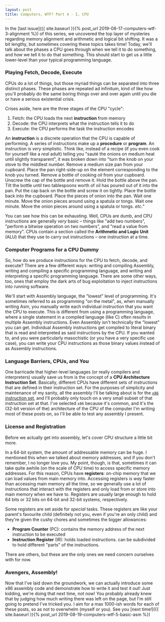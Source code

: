 ```yaml
---
layout: post
title: Computers, WTF? Part 4 - I, CPU
---
```

In the [last issue]({{ site.baseurl }}{% post_url 2019-08-17-computers-wtf-3-alignment %}) 
of this series, we uncovered the top layer of mysteries regarding memory 
alignment and arithmetic and logical bit shifting. It was a bit lengthy, but 
sometimes covering these topics takes time! Today, we'll talk about the phases 
a CPU goes through when we tell it to do something, and *how* we tell it to do 
that something. This should start to get us a little lower-level than your 
typical programming language.

### Playing Fetch, Decode, Execute
CPUs do a lot of things, but those myriad things can be separated into 
three distinct phases. These phases are repeated ad infinitum, kind of like 
how you'll probably do the same boring things over and over again until you 
die or have a serious existential crisis.

Crises aside, here are the three stages of the CPU "cycle":

  1. Fetch: the CPU loads the next **instruction** from memory
  2. Decode: the CPU interprets what the instruction tells it to do
  3. Execute: the CPU performs the task the instruction encodes

An **instruction** is a discrete operation that the CPU is capable of 
performing. A series of instructions make up a **procedure** or **program**. 
An instruction is *very* simplistic. Think like, instead of a recipe (if you 
even cook for yourself like a *real* adult) telling you "sauté the onions on 
medium heat until slightly transparent", it was broken down into "turn the 
knob on your stove to the middlest number. Remove a medium size pan from your 
cupboard. Place the pan right-side-up on the element corresponding to the knob 
you turned. Remove a bottle of cooking oil from your cupboard. Unscrew the cap 
of the bottle and remove it. Hold the bottle above the pan. Tilt the bottle 
until two tablespoons worth of oil has poured out of it into the pan. Put the 
cap back on the bottle and screw it on tightly. Place the bottle back into the 
cupboard. Place the pieces of onion into the pan. Wait one minute. Move the 
onion pieces around using a spatula or tongs. Wait one minute. Move the onion 
pieces around using a spatula or tongs. *etc.*"

You can see how this can be exhausting. Well, CPUs are dumb, and CPU 
instructions are generally *very* basic – things like "add two numbers", 
"perform a bitwise operation on two numbers", and "read a value from memory". 
CPUs contain a section called the **Arithmetic and Logic Unit** (ALU) that 
they use to carry out instructions – one instruction at a time.

### Computer Programs for a CPU Dummy
So, how do we produce instructions for the CPU to fetch, decode, and execute? 
There are a few different ways: writing and compiling Assembly, writing and 
compiling a specific programming language, and writing and interpreting a 
specific programming language. There are some other ways, too, ones that 
employ the dark arts of bug exploitation to inject instructions into running 
software.

We'll start with Assembly language, the "lowest" level of programming. It's 
sometimes referred to as programming "on the metal", as, when manually writing 
Asm, you manually write each individual instruction that you want the CPU to 
execute. This is different from using a programming language, where a single 
statement in a compiled language (like C) often results in multiple Assembly 
instructions. Even Assembly isn't technically the "lowest" you can get. 
Individual Assembly instructions get compiled to literal binary that is read 
and interpreted as said instructions by the CPU. If you wanted to, and you 
were particularly masochistic (or you have a very specific use case), you 
can write your CPU instructions as those binary values instead of as Assembly 
instructions.

### Language Barriers, CPUs, and You
One barricade that higher-level languages (or really compilers and 
interpreters) usually save us from is the concept of a **CPU Architecture 
Instruction Set**. Basically, different CPUs have different sets of 
instructions that are defined in their instruction set. For the purposes of 
simplicity and maintenance of my sanity, all the assembly I'll be talking 
about is for the [`x86` instruction set](https://en.wikipedia.org/wiki/X86), 
and I'll probably only touch on a very small subset of that instruction set at 
that. I've selected `x86` because it's common, and it's the (32-bit version of 
the) architecture of the CPU of the computer I'm writing most of these posts 
on, so I'll be able to test any assembly I present.

### License and Registration
Before we actually get into assembly, let's cover CPU structure a little bit 
more.

In a 64-bit system, the amount of addressable memory can be huge. I mentioned 
this when we talked about memory addresses, and if you don't remember, I no 
longer love you. My point, though, is that, sometimes it can take quite awhile 
(on the scale of CPU time) to access specific memory addresses. For this 
reason, CPUs have **registers**: on-chip memory that we can load values from 
main memory into. Accessing registers is *way* faster than accessing main 
memory all the time, so we generally use a lot of instructions that interact 
with the registers and only load from or store into main memory when we have 
to. Registers are usually large enough to hold 64 bits or 32 bits on 64-bit 
and 32-bit systems, respectively.

Some registers are set aside for *special* tasks. These registers are like 
your parent's favourite child (definitely not you, even if you're an only 
child) and they're given the cushy chores and sometimes the bigger allowances:

  * **Program Counter** (PC): contains the memory address of the next 
    instruction to be executed
  * **Instruction Register** (IR): holds loaded instructions. can be 
    subdivided to hold different "parts" of the instructions.

There are others, but these are the only ones we need concern ourselves with 
for now.

### Avengers, Assembly!
Now that I've laid down the groundwork, we can actually introduce some x86 
assembly code and demonstrate how to write it and test it out! Just kidding, 
we're doing that next time, not now! You probably already knew that by judging 
how much writing there was left on the page, but I'm still going to pretend 
I've tricked you. I aim for a max 1000-ish words for each of these posts, so 
as not to overwhelm (myself or you). See you [next time!]({{ site.baseurl }}{% post_url 2019-08-19-computers-wtf-5-basic-asm %})
